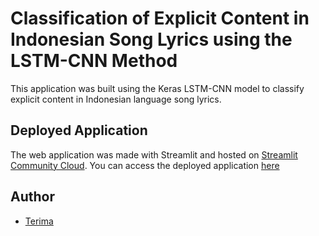 # Classification of Explicit Content in Indonesian Song Lyrics using the LSTM-CNN Method

This application was built using the Keras LSTM-CNN model to classify explicit content in Indonesian language song lyrics.
## Deployed Application

The web application was made with Streamlit and hosted on [Streamlit Community Cloud](https://streamlit.io/cloud). You can access the deployed application [here](https://terima.streamlit.app)
## Author

- [Terima](https://www.github.com/Terima)

